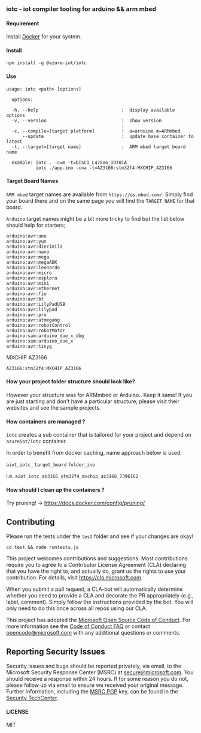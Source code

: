 ### iotc - iot compiler tooling for arduino && arm mbed

#### Requirement

Install [Docker](https://docs.docker.com/install/) for your system.

#### Install

```
npm install -g @azure-iot/iotc
```

#### Use

```
usage: iotc <path> [options]

  options:

  -h, --help                               :  display available options
  -v, --version                            :  show version
                                           :
  -c, --compile=[target platform]          :  a=arduino m=ARMmbed
      --update                             :  update base container to latest
  -t, --target=[target name]               :  ARM mbed target board name

  example: iotc . -c=m -t=DISCO_L475VG_IOT01A
           iotc ./app.ino -c=a -t=AZ3166:stm32f4:MXCHIP_AZ3166
```

#### Target Board Names

`ARM mbed` target names are available from `https://os.mbed.com/`. Simply find
your board there and on the same page you will find the `TARGET NAME` for that board.

`Arduino` target names might be a bit more tricky to find but the list below should help
for starters;

```
arduino:avr:uno
arduino:avr:yun
arduino:avr:diecimila
arduino:avr:nano
arduino:avr:mega
arduino:avr:megaADK
arduino:avr:leonardo
arduino:avr:micro
arduino:avr:esplora
arduino:avr:mini
arduino:avr:ethernet
arduino:avr:fio
arduino:avr:bt
arduino:avr:LilyPadUSB
arduino:avr:lilypad
arduino:avr:pro
arduino:avr:atmegang
arduino:avr:robotControl
arduino:avr:robotMotor
arduino:sam:arduino_due_x_dbg
arduino:sam:arduino_due_x
arduino:avr:tinyg
```

MXCHIP AZ3166
```
AZ3166:stm32f4:MXCHIP_AZ3166
```

#### How your project folder structure should look like?

However your structure was for ARMmbed or Arduino.. Keep it same! If you are just
starting and don't have a particular structure, please visit their websites and see
the sample projects.

#### How containers are managed ?

`iotc` creates a sub container that is tailored for your project and depend on
`azureiot/iotc` container.

In order to benefit from docker caching, name approach below is used.

`aiot_iotc_` `target_board` `folder_ino`

i.e. `aiot_iotc_az3166_stm32f4_mxchip_az3166_7396162`

#### How should I clean up the containers ?

Try pruning! -> https://docs.docker.com/config/pruning/

## Contributing

Please run the tests under the `test` folder and see if your changes are okay!

```
cd test && node runtests.js
```

This project welcomes contributions and suggestions.  Most contributions require you to agree to a
Contributor License Agreement (CLA) declaring that you have the right to, and actually do, grant us
the rights to use your contribution. For details, visit https://cla.microsoft.com.

When you submit a pull request, a CLA-bot will automatically determine whether you need to provide
a CLA and decorate the PR appropriately (e.g., label, comment). Simply follow the instructions
provided by the bot. You will only need to do this once across all repos using our CLA.

This project has adopted the [Microsoft Open Source Code of Conduct](https://opensource.microsoft.com/codeofconduct/).
For more information see the [Code of Conduct FAQ](https://opensource.microsoft.com/codeofconduct/faq/) or
contact [opencode@microsoft.com](mailto:opencode@microsoft.com) with any additional questions or comments.

## Reporting Security Issues

Security issues and bugs should be reported privately, via email, to the Microsoft Security
Response Center (MSRC) at [secure@microsoft.com](mailto:secure@microsoft.com). You should
receive a response within 24 hours. If for some reason you do not, please follow up via
email to ensure we received your original message. Further information, including the
[MSRC PGP](https://technet.microsoft.com/en-us/security/dn606155) key, can be found in
the [Security TechCenter](https://technet.microsoft.com/en-us/security/default).

#### LICENSE

MIT